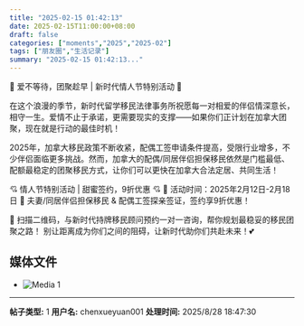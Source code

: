 ```yaml
---
title: "2025-02-15 01:42:13"
date: 2025-02-15T11:00:00+08:00
draft: false
categories: ["moments","2025","2025-02"]
tags: ["朋友圈","生活记录"]
summary: "2025-02-15 01:42:13..."
---
```


💖 爱不等待，团聚趁早 | 新时代情人节特别活动 💖

在这个浪漫的季节，新时代留学移民法律事务所祝愿每一对相爱的伴侣情深意长，相守一生。爱情不止于承诺，更需要现实的支撑——如果你们正计划在加拿大团聚，现在就是行动的最佳时机！

2025年，加拿大移民政策不断收紧，配偶工签申请条件提高，受限行业增多，不少伴侣面临更多挑战。然而，加拿大的配偶/同居伴侣担保移民依然是门槛最低、配额最稳定的团聚移民方式，让你们可以更快在加拿大合法定居、共同生活！

💘 情人节特别活动 | 甜蜜签约，9折优惠 💘
📅 活动时间：2025年2月12日-2月18日
💖 夫妻/同居伴侣担保移民 & 配偶工签探亲签证，签约享9折优惠！

💌 扫描二维码，与新时代持牌移民顾问预约一对一咨询，帮你规划最稳妥的移民团聚之路！
别让距离成为你们之间的阻碍，让新时代助你们共赴未来！💕

## 媒体文件

- ![Media 1](/Moments/photos/2025-02-15/202502150142130.jpg)

---

**帖子类型:** 1
**用户名:** chenxueyuan001
**处理时间:** 2025/8/28 18:47:30